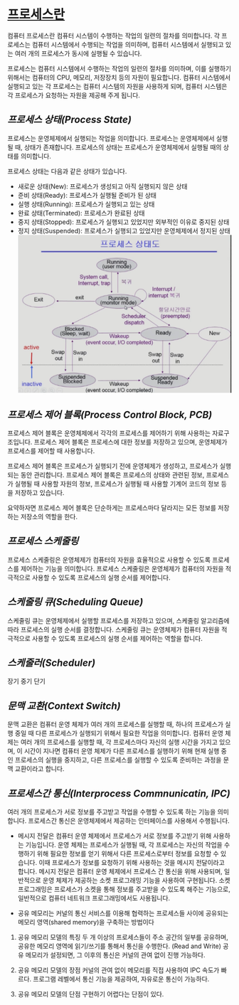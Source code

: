 # <u>프로세스란</u>

컴퓨터 프로세스란 컴퓨터 시스템이 수행하는 작업의 일련의 절차를 의미합니다. 각 프로세스는 컴퓨터 시스템에서 수행되는 작업을 의미하며, 컴퓨터 시스템에서 실행되고 있는 여러 개의 프로세스가 동시에 실행될 수 있습니다.

프로세스는 컴퓨터 시스템에서 수행하는 작업의 일련의 절차를 의미하며, 이를 실행하기 위해서는 컴퓨터의 CPU, 메모리, 저장장치 등의 자원이 필요합니다. 컴퓨터 시스템에서 실행되고 있는 각 프로세스는 컴퓨터 시스템의 자원을 사용하게 되며, 컴퓨터 시스템은 각 프로세스가 요청하는 자원을 제공해 주게 됩니다.

## ***프로세스 상태(Process State)***

프로세스는 운영체제에서 실행되는 작업을 의미합니다. 프로세스는 운영체제에서 실행될 때, 상태가 존재합니다. 프로세스의 상태는 프로세스가 운영체제에서 실행될 때의 상태를 의미합니다.

프로세스 상태는 다음과 같은 상태가 있습니다.

- 새로운 상태(New): 프로세스가 생성되고 아직 실행되지 않은 상태
- 준비 상태(Ready): 프로세스가 실행될 준비가 된 상태
- 실행 상태(Running): 프로세스가 실행되고 있는 상태
- 완료 상태(Terminated): 프로세스가 완료된 상태
- 중지 상태(Stopped): 프로세스가 실행되고 있었지만 외부적인 이유로 중지된 상태
- 정지 상태(Suspended): 프로세스가 실행되고 있었지만 운영체제에서 정지된 상태
![process-state](/os/chapter3/process-state.png)

## ***프로세스 제어 블록(Process Control Block, PCB)***

프로세스 제어 블록은 운영체제에서 각각의 프로세스를 제어하기 위해 사용하는 자료구조입니다. 프로세스 제어 블록은 프로세스에 대한 정보를 저장하고 있으며, 운영체제가 프로세스를 제어할 때 사용합니다.

프로세스 제어 블록은 프로세스가 실행되기 전에 운영체제가 생성하고, 프로세스가 실행되는 동안 관리합니다. 프로세스 제어 블록은 프로세스의 상태와 관련된 정보, 프로세스가 실행될 때 사용할 자원의 정보, 프로세스가 실행될 때 사용할 기계어 코드의 정보 등을 저장하고 있습니다.

요약하자면 프로세스 제어 블록은 단순하게는 프로세스마다 달라지는 모든 정보를 저장하는 저장소의 역할을 한다.

## ***프로세스 스케줄링***

프로세스 스케줄링은 운영체제가 컴퓨터의 자원을 효율적으로 사용할 수 있도록 프로세스를 제어하는 기능을 의미합니다. 프로세스 스케줄링은 운영체제가 컴퓨터의 자원을 적극적으로 사용할 수 있도록 프로세스의 실행 순서를 제어합니다.

## ***스케줄링 큐(Scheduling Queue)***

스케줄링 큐는 운영체제에서 실행할 프로세스를 저장하고 있으며, 스케줄링 알고리즘에 따라 프로세스의 실행 순서를 결정합니다. 스케줄링 큐는 운영체제가 컴퓨터 자원을 적극적으로 사용할 수 있도록 프로세스의 실행 순서를 제어하는 역할을 합니다.

## ***스케줄러(Scheduler)***
장기
중기
단기
## ***문맥 교환(Context Switch)***

문맥 교환은 컴퓨터 운영 체제가 여러 개의 프로세스를 실행할 때, 하나의 프로세스가 실행 중일 때 다른 프로세스가 실행되기 위해서 필요한 작업을 의미합니다. 컴퓨터 운영 체제는 여러 개의 프로세스를 실행할 때, 각 프로세스마다 자신의 실행 시간을 가지고 있으며, 이 시간이 지나면 컴퓨터 운영 체제가 다른 프로세스를 실행하기 위해 현재 실행 중인 프로세스의 실행을 중지하고, 다른 프로세스를 실행할 수 있도록 준비하는 과정을 문맥 교환이라고 합니다.

## ***프로세스간 통신(Interprocess Commnunicatin, IPC)***

여러 개의 프로세스가 서로 정보를 주고받고 작업을 수행할 수 있도록 하는 기능을 의미합니다. 프로세스간 통신은 운영체제에서 제공하는 인터페이스를 사용해서 수행됩니다.

- 메시지 전달은 컴퓨터 운영 체제에서 프로세스가 서로 정보를 주고받기 위해 사용하는 기능입니다. 운영 체제는 프로세스가 실행될 때, 각 프로세스는 자신의 작업을 수행하기 위해 필요한 정보를 얻기 위해서 다른 프로세스로부터 정보를 요청할 수 있습니다. 이때 프로세스가 정보를 요청하기 위해 사용하는 것을 메시지 전달이라고 합니다. 메시지 전달은 컴퓨터 운영 체제에서 프로세스 간 통신을 위해 사용되며, 일반적으로 운영 체제가 제공하는 소켓 프로그래밍 기능을 사용하여 구현됩니다. 소켓 프로그래밍은 프로세스가 소켓을 통해 정보를 주고받을 수 있도록 해주는 기능으로, 일반적으로 컴퓨터 네트워크 프로그래밍에서도 사용됩니다.

- 공유 메모리는 커널의 통신 서비스를 이용해 협력하는 프로세스들 사이에 공유되는 메모리 영역(shared memory)을 구축하는 방법이다
1) 공유 메모리 모델의 특징
   두 개 이상의 프로세스들이 주소 공간의 일부를 공유하며, 공유한 메모리 영역에 읽기/쓰기를 통해서 통신을 수행한다. (Read and Write)
   공유 메모리가 설정되면, 그 이후의 통신은 커널의 관여 없이 진행 가능하다.

 2) 공유 메모리 모델의 장점
   커널의 관여 없이 메모리를 직접 사용하여 IPC 속도가 빠르다.
   프로그램 레벨에서 통신 기능을 제공하여, 자유로운 통신이 가능하다.

 3) 공유 메모리 모델의 단점
   구현하기 어렵다는 단점이 있다.